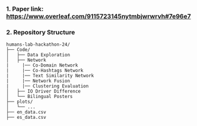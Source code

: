 
### 1. Paper link: https://www.overleaf.com/9115723145nytmbjwrwrvh#7e96e7
### 2. Repository Structure
```
humans-lab-hackathon-24/
├── Code/
│   ├── Data Exploration
│   ├── Network
|     |── Co-Domain Network
|     |── Co-Hashtags Network
|     |── Text Similarity Network
|     |── Network Fusion
|     |── Clustering Evaluation
│   ├── IO Driver Difference
│   └── Bilingual Posters
├── plots/
│   └── ...
├── en_data.csv
├── es_data.csv
```
